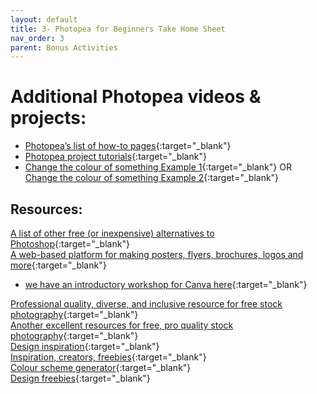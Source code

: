 ```yaml
---
layout: default
title: 3- Photopea for Beginners Take Home Sheet
nav_order: 3
parent: Bonus Activities
---
```


# Additional Photopea videos & projects:
- [Photopea’s list of how-to pages](https://www.photopea.com/learn/){:target="_blank"}<br>
- [Photopea project tutorials](https://www.photopea.com/tuts/){:target="_blank"}<br>
- [Change the colour of something Example 1](https://www.youtube.com/watch?v=0wkdSpft8Ag){:target="_blank"} OR [Change the colour of something Example 2](https://www.youtube.com/watch?v=wMHV_fBkbZc){:target="_blank"}<br>

## Resources:
[A list of other free (or inexpensive) alternatives to Photoshop](https://skylum.com/blog/best-free-photoshop-alternatives){:target="_blank"}<br>
[A web-based platform for making posters, flyers, brochures, logos and more](https://www.canva.com){:target="_blank"}<br>
- [we have an introductory workshop for Canva here](https://uviclibraries.github.io/design-layout/){:target="_blank"}<br>

[Professional quality, diverse, and inclusive resource for free stock photography](https://www.pexels.com){:target="_blank"}<br>
[Another excellent resources for free, pro quality stock photography](https://unsplash.com/){:target="_blank"}<br>
[Design inspiration](https://www.designspiration.com/){:target="_blank"}<br>
[Inspiration, creators, freebies](https://dribbble.com/){:target="_blank"}<br>
[Colour scheme generator](https://coolors.co){:target="_blank"}<br> 
[Design freebies](https://graphicburger.com){:target="_blank"}
